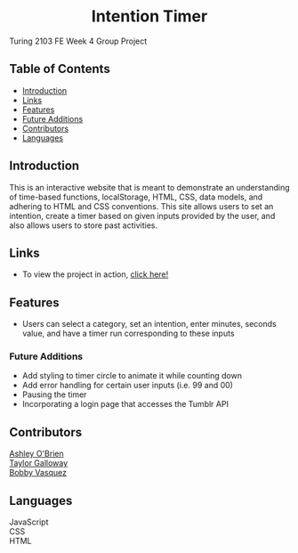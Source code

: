 <h1 align="center">Intention Timer</h1>

Turing 2103 FE Week 4 Group Project
## Table of Contents
* [Introduction](#introduction)
* [Links](#Links)
* [Features](#Features)
* [Future Additions](#Future-Additions)
* [Contributors](#Contributors)
* [Languages](#Languages)

## Introduction
This is an interactive website that is meant to demonstrate an understanding of time-based functions, localStorage, HTML, CSS, data models, and adhering to HTML and CSS conventions. This site allows users to set an intention, create a timer based on given inputs provided by the user, and also allows users to store past activities.  

## Links  
- To view the project in action, [click here!](https://hoomberto.github.io/intention-timer/)

## Features
- Users can select a category, set an intention, enter minutes, seconds value, and have a timer run corresponding to these inputs


### Future Additions
- Add styling to timer circle to animate it while counting down
- Add error handling for certain user inputs (i.e. 99 and 00)
- Pausing the timer
- Incorporating a login page that accesses the Tumblr API 

## Contributors
[Ashley O'Brien](https://github.com/AshleyOh-bit)<br>
[Taylor Galloway](https://github.com/tylrs)<br>
[Bobby Vasquez](https://github.com/hoomberto/)

## Languages
JavaScript  
CSS  
HTML 
